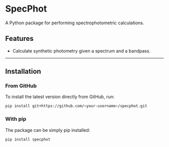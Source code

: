 # SpecPhot

A Python package for performing spectrophotometric calculations.

## Features
- Calculate synthetic photometry given a spectrum and a bandpass.

---

## Installation

### From GitHub
To install the latest version directly from GitHub, run:
```bash
pip install git+https://github.com/<your-username>/specphot.git
```

### With pip
The package can be simply pip installed:
```bash
pip install specphot
```
